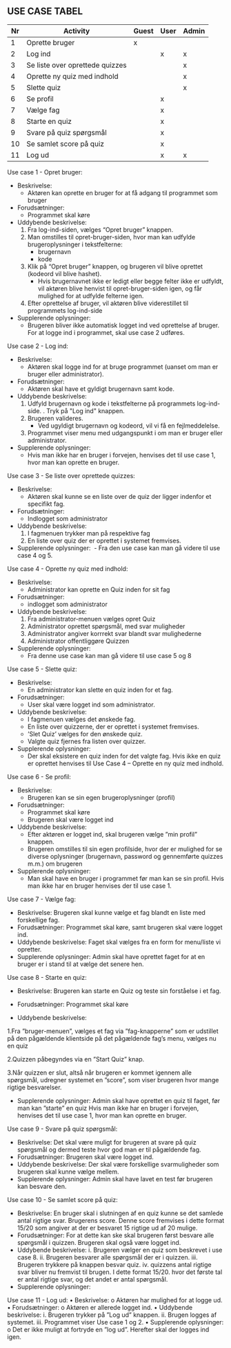 ## USE CASE TABEL

| Nr | Activity                        | Guest  | User | Admin | 
|----|---------------------------------|--------|------|-------| 
| 1 | Oprette bruger| x | | |
| 2 | Log ind | | x | x |
| 3 | Se liste over oprettede quizzes | | | x |
| 4 | Oprette ny quiz med indhold | | | x |
| 5 | Slette quiz | | | x |
| 6 | Se profil | | x | |
| 7 | Vælge fag | | x | |
| 8 | Starte en quiz | | x | |
| 9 | Svare på quiz spørgsmål | | x | |
| 10 | Se samlet score på quiz | | x |  |
| 11 | Log ud | | x | x |






Use case 1 - Opret bruger:
- Beskrivelse:
  - Aktøren	kan	oprette	en bruger for	at	få	adgang	til	programmet som bruger	
- Forudsætninger:
  - Programmet skal køre
- Uddybende beskrivelse:
  1. Fra log-ind-siden, vælges “Opret	bruger”	knappen.
  2. Man omstilles til opret-bruger-siden, hvor man kan udfylde brugeroplysninger i tekstfelterne:
      - brugernavn
      - kode
  3. Klik	på	“Opret	bruger” knappen, og brugeren vil blive oprettet (kodeord vil blive hashet). 
      - Hvis brugernavnet ikke er ledigt eller begge felter ikke er udfyldt, vil aktøren blive henvist til  opret-bruger-siden igen, og får mulighed for at udfylde felterne igen.
  4. Efter oprettelse af bruger, vil aktøren blive viderestillet til programmets log-ind-side	
- Supplerende oplysninger:
  - Brugeren	bliver	ikke	automatisk	logget	ind	ved	oprettelse af	bruger.	For	at logge ind i programmet,	skal	use	case	2	udføres.	

Use case 2 - Log ind:
- Beskrivelse: 
  - Aktøren	skal	logge	ind	for	at	bruge	programmet (uanset om man er bruger eller administrator).	
- Forudsætninger:
  - Aktøren	skal	have et	gyldigt	brugernavn	samt	kode.
- Uddybende beskrivelse:
  1. Udfyld brugernavn	og	kode	i	tekstfelterne	på	programmets	log-ind-side.
  . Tryk på "Log	ind" knappen.	
  3. Brugeren valideres.
      - Ved ugyldigt brugernavn og kodeord, vil vi få en fejlmeddelelse. 
  4. Programmet	 viser menu med udgangspunkt i om man er bruger eller administrator.
- Supplerende oplysninger:
  - Hvis man ikke har en bruger i forvejen, henvises	det	til	use	case	1,	hvor	man	kan	oprette	en	bruger.		

Use case 3 - Se liste over oprettede quizzes:
- Beskrivelse: 
  - Aktøren skal kunne se en liste over de quiz der ligger indenfor et specifikt fag. 
- Forudsætninger:
  - Indlogget som administrator 
- Uddybende beskrivelse:
  1. I fagmenuen trykker man på respektive fag 
  2. En liste over quiz der er oprettet i systemet fremvises. 
- Supplerende oplysninger:
  - Fra den use case kan man gå videre til use case 4 og 5. 

Use case 4 - Oprette ny quiz med indhold:
- Beskrivelse: 
  - Administrator kan oprette en Quiz inden for sit fag
- Forudsætninger: 
  - indlogget som administrator
- Uddybende beskrivelse:
  1. Fra administrator-menuen vælges opret Quiz
  2. Administrator oprettet spørgsmål, med svar muligheder
  3. Administrator angiver korrrekt svar blandt svar mulighederne 
  4. Administrator offentliggøre Quizzen
- Supplerende oplysninger:
  - Fra denne use case kan man gå videre til use case 5 og 8 

Use case 5 - Slette quiz:
- Beskrivelse:
  - En administrator kan slette en quiz inden for et fag.
- Forudsætninger:
  - User skal være logget ind som administrator.
- Uddybende beskrivelse:
  - I fagmenuen vælges det ønskede fag.
  - En liste over quizzerne, der er oprettet i systemet fremvises.
  - ’Slet Quiz’ vælges for den ønskede quiz.
  - Valgte quiz fjernes fra listen over quizzer.
- Supplerende oplysninger:
  - Der skal eksistere en quiz inden for det valgte fag. Hvis ikke en quiz er oprettet henvises til Use Case 4 – Oprette en ny quiz med indhold.

Use case 6 - Se profil:
- Beskrivelse: 
  -	Brugeren kan se sin egen brugeroplysninger (profil)
- Forudsætninger:
  -	Programmet skal køre
  -	Brugeren skal være logget ind
- Uddybende beskrivelse:
  -	Efter aktøren er logget ind, skal brugeren vælge ”min profil” knappen.
  -	Brugeren omstilles til sin egen profilside, hvor der er mulighed for se diverse oplysninger (brugernavn, password og gennemførte    quizzes m.m.) om brugeren
- Supplerende oplysninger:
  -	Man skal have en bruger i programmet før man kan se sin profil. Hvis man ikke har en bruger henvises der til use case 1.

Use case 7 - Vælge fag:
- Beskrivelse: Brugeren skal kunne vælge et fag blandt en liste med forskellige fag.
- Forudsætninger: Programmet skal køre, samt brugeren skal være logget ind.
- Uddybende beskrivelse: Faget skal vælges fra en form for menu/liste vi opretter.
- Supplerende oplysninger: Admin skal have oprettet faget for at en bruger er i stand til at vælge det senere hen.

Use case 8 - Starte en quiz: 
- Beskrivelse: Brugeren kan starte en Quiz og teste sin forståelse i et fag. 

- Forudsætninger: Programmet skal køre

-	Uddybende beskrivelse:

1.Fra ”bruger-menuen”, vælges et fag via ”fag-knapperne” som er udstillet på den pågældende klientside 
på det pågældende fag’s menu, vælges nu en quiz 

2.Quizzen påbegyndes via en ”Start Quiz” knap.

3.Når quizzen er slut, altså når brugeren er kommet igennem alle spørgsmål, udregner systemet en ”score”, som viser brugeren hvor mange rigtige besvarelser. 

- Supplerende oplysninger:
Admin skal have oprettet en quiz til faget, før man kan ”starte” en quiz
Hvis man ikke har en bruger i forvejen, henvises	det	til	use	case	1,	hvor	man	kan	oprette	en	bruger.


Use case 9 - Svare på quiz spørgsmål:
- Beskrivelse: Det skal være muligt for brugeren at svare på quiz spørgsmål og dermed teste hvor god man er til pågældende fag. 
- Forudsætninger: Brugeren skal være logget ind.
- Uddybende beskrivelse: Der skal være forskellige svarmuligheder som brugeren skal kunne vælge mellem. 
- Supplerende oplysninger: Admin skal have lavet en test før brugeren kan besvare den.

Use case 10 - Se samlet score på quiz:
- Beskrivelse: 
	En bruger skal i slutningen af en quiz kunne se det samlede antal rigtige svar. Brugerens score. Denne score fremvises i dette format 15/20 som angiver at der er besvaret 15 rigtige ud af 20 mulige. 
- Forudsætninger:
	For at dette kan ske skal brugeren først besvare alle spørgsmål i quizzen. Brugeren skal også være logget ind. 
- Uddybende beskrivelse:
	i. Brugeren vælger en quiz som beskrevet i use case 8. 
	ii. Brugeren besvarer alle spørgsmål der er i quizzen. 
	iii. Brugeren trykkere på knappen besvar quiz. 
	iv. quizzens antal rigtige svar bliver nu fremvist til brugen. I dette format 15/20. hvor det første tal er antal rigtige svar, og det andet er antal spørgsmål. 
- Supplerende oplysninger:


Use case 11 - Log ud:
•	Beskrivelse:
o	Aktøren har mulighed for at logge ud. 
•	Forudsætninger:
o	Aktøren er allerede logget ind.
•	Uddybende beskrivelse:
i.	Brugeren trykker på ”Log ud” knappen.
ii.	Brugen logges af systemet.
iii.	Programmet viser Use case 1 og 2.
•	Supplerende oplysninger:
o	Det er ikke muligt at fortryde en ”log ud”. Herefter skal der logges ind igen. 


